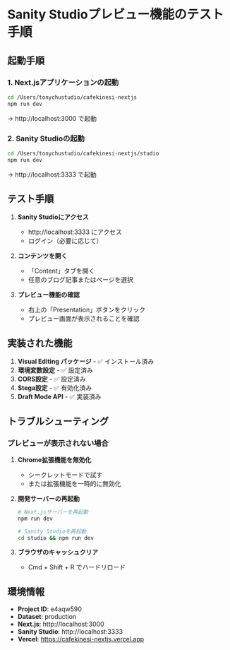 # Sanity Studioプレビュー機能のテスト手順

## 起動手順

### 1. Next.jsアプリケーションの起動
```bash
cd /Users/tonychustudio/cafekinesi-nextjs
npm run dev
```
→ http://localhost:3000 で起動

### 2. Sanity Studioの起動
```bash
cd /Users/tonychustudio/cafekinesi-nextjs/studio
npm run dev
```
→ http://localhost:3333 で起動

## テスト手順

1. **Sanity Studioにアクセス**
   - http://localhost:3333 にアクセス
   - ログイン（必要に応じて）

2. **コンテンツを開く**
   - 「Content」タブを開く
   - 任意のブログ記事またはページを選択

3. **プレビュー機能の確認**
   - 右上の「Presentation」ボタンをクリック
   - プレビュー画面が表示されることを確認

## 実装された機能

1. **Visual Editing パッケージ** - ✅ インストール済み
2. **環境変数設定** - ✅ 設定済み
3. **CORS設定** - ✅ 設定済み
4. **Stega設定** - ✅ 有効化済み
5. **Draft Mode API** - ✅ 実装済み

## トラブルシューティング

### プレビューが表示されない場合

1. **Chrome拡張機能を無効化**
   - シークレットモードで試す
   - または拡張機能を一時的に無効化

2. **開発サーバーの再起動**
   ```bash
   # Next.jsサーバーを再起動
   npm run dev

   # Sanity Studioを再起動
   cd studio && npm run dev
   ```

3. **ブラウザのキャッシュクリア**
   - Cmd + Shift + R でハードリロード

## 環境情報

- **Project ID**: e4aqw590
- **Dataset**: production
- **Next.js**: http://localhost:3000
- **Sanity Studio**: http://localhost:3333
- **Vercel**: https://cafekinesi-nextjs.vercel.app